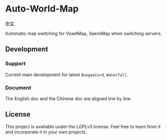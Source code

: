 # Auto-World-Map

[中文](./README_ZH_CN.md)

Automatic map switching for VoxelMap, XaeroMap when switching servers.

## Development

### Support

Current main development for latest `BungeeCord`, `Waterfall`.

### Document

The English doc and the Chinese doc are aligned line by line.

## License

This project is available under the LGPLv3 license. Feel free to learn from it and incorporate it in your own projects.